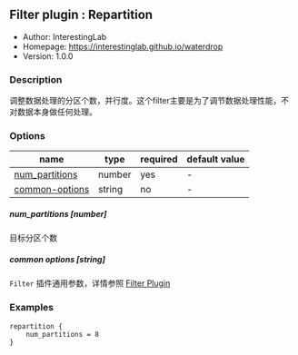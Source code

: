 ## Filter plugin : Repartition

* Author: InterestingLab
* Homepage: https://interestinglab.github.io/waterdrop
* Version: 1.0.0

### Description

调整数据处理的分区个数，并行度。这个filter主要是为了调节数据处理性能，不对数据本身做任何处理。

### Options

| name | type | required | default value |
| --- | --- | --- | --- |
| [num_partitions](#num_partitions-number) | number | yes | - |
| [common-options](#common-options-string)| string | no | - |


##### num_partitions [number]

目标分区个数

##### common options [string]

`Filter` 插件通用参数，详情参照 [Filter Plugin](/zh-cn/configuration/filter-plugin)


### Examples

```
repartition {
    num_partitions = 8
}
```